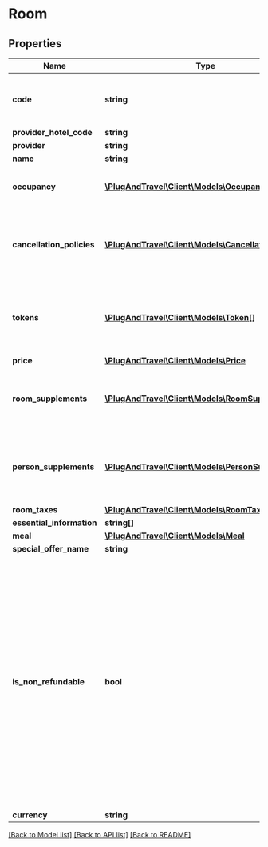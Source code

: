 # Room

## Properties
Name | Type | Description | Notes
------------ | ------------- | ------------- | -------------
**code** | **string** | Unique code that identifies the room. Just pass it in the next request. | 
**provider_hotel_code** | **string** |  | 
**provider** | **string** |  | 
**name** | **string** |  | 
**occupancy** | [**\PlugAndTravel\Client\Models\Occupancy**](Occupancy.md) | Searched occupancy that fits this room | 
**cancellation_policies** | [**\PlugAndTravel\Client\Models\CancellationPolicy[]**](CancellationPolicy.md) | For feature use.               You can get cancellation policies using CheckRates method | [optional] 
**tokens** | [**\PlugAndTravel\Client\Models\Token[]**](Token.md) | Tokens sent by providers. Must be sent in your future requests in order to make a booking | 
**price** | [**\PlugAndTravel\Client\Models\Price**](Price.md) |  | 
**room_supplements** | [**\PlugAndTravel\Client\Models\RoomSupplement[]**](RoomSupplement.md) | Is an extra service per room such as:  Disney tickets, airport transfer an so on. | [optional] 
**person_supplements** | [**\PlugAndTravel\Client\Models\PersonSupplement[]**](PersonSupplement.md) | Is an extra service per person such as:  Disney tickets, airport transfer an so on. | [optional] 
**room_taxes** | [**\PlugAndTravel\Client\Models\RoomTax[]**](RoomTax.md) |  | [optional] 
**essential_information** | **string[]** |  | [optional] 
**meal** | [**\PlugAndTravel\Client\Models\Meal**](Meal.md) |  | [optional] 
**special_offer_name** | **string** |  | [optional] 
**is_non_refundable** | **bool** | Indicates if cancellation policy is nonrefundable.              Please note that not all providers return this on search, so it&#39;s possible that a room that is not nonrefundable in search              to apper as nonrefundable in booking flow, as we get cancellation policies from providers that don&#39;t specify in search if room is nonrefundable. | 
**currency** | **string** | Price currency | 

[[Back to Model list]](../README.md#documentation-for-models) [[Back to API list]](../README.md#documentation-for-api-endpoints) [[Back to README]](../README.md)


